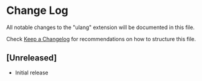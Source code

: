 # Change Log
All notable changes to the "ulang" extension will be documented in this file.

Check [Keep a Changelog](http://keepachangelog.com/) for recommendations on how to structure this file.

## [Unreleased]
- Initial release